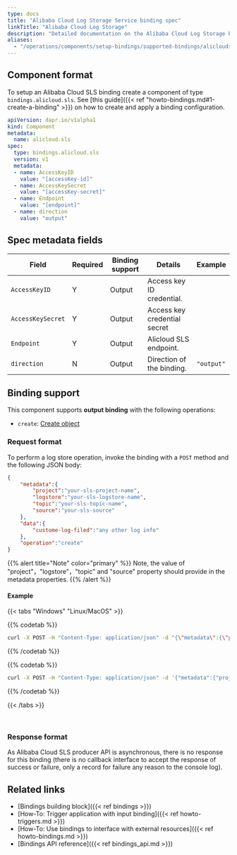 ```yaml
---
type: docs
title: "Alibaba Cloud Log Storage Service binding spec"
linkTitle: "Alibaba Cloud Log Storage"
description: "Detailed documentation on the Alibaba Cloud Log Storage binding component"
aliases:
  - "/operations/components/setup-bindings/supported-bindings/alicloudsls/"
---
```


## Component format

To setup an Alibaba Cloud SLS binding create a component of type `bindings.alicloud.sls`. See [this guide]({{< ref "howto-bindings.md#1-create-a-binding" >}}) on how to create and apply a binding configuration.

```yaml
apiVersion: dapr.io/v1alpha1
kind: Component
metadata:
  name: alicloud.sls
spec:
  type: bindings.alicloud.sls
  version: v1
  metadata:
  - name: AccessKeyID
    value: "[accessKey-id]"
  - name: AccessKeySecret
    value: "[accessKey-secret]"
  - name: Endpoint
    value: "[endpoint]"
  - name: direction
    value: "output"
```

## Spec metadata fields

| Field         | Required | Binding support  | Details | Example |
|---------------|----------|---------|---------|---------|
| `AccessKeyID`    | Y | Output |  Access key ID credential. | 
| `AccessKeySecret` | Y | Output | Access key credential secret |
| `Endpoint`   | Y | Output | Alicloud SLS endpoint.  | 
| `direction`   | N | Output | Direction of the binding.  | `"output"`

## Binding support

This component supports **output binding** with the following operations:
- `create`: [Create object](#create-object)


### Request format

To perform a log store operation, invoke the binding with a `POST` method and the following JSON body:

```json
{
    "metadata":{
        "project":"your-sls-project-name",
        "logstore":"your-sls-logstore-name",
        "topic":"your-sls-topic-name",
        "source":"your-sls-source"
    },
    "data":{
        "custome-log-filed":"any other log info"
    },
    "operation":"create"
}
```

{{% alert title="Note" color="primary" %}}
Note, the value of "project"，"logstore"，"topic" and "source" property should provide in the metadata properties.
{{% /alert %}}

#### Example

{{< tabs "Windows" "Linux/MacOS" >}}

{{% codetab %}}

```bash
curl -X POST -H "Content-Type: application/json" -d "{\"metadata\":{\"project\":\"project-name\",\"logstore\":\"logstore-name\",\"topic\":\"topic-name\",\"source\":\"source-name\"},\"data\":{\"log-filed\":\"log info\"}" http://localhost:<dapr-port>/v1.0/bindings/<binding-name>
```

{{% /codetab %}}

{{% codetab %}}

```bash
curl -X POST -H "Content-Type: application/json" -d '{"metadata":{"project":"project-name","logstore":"logstore-name","topic":"topic-name","source":"source-name"},"data":{"log-filed":"log info"}' http://localhost:<dapr-port>/v1.0/bindings/<binding-name>
```

{{% /codetab %}}

{{< /tabs >}}

<br />

### Response format
As Alibaba Cloud SLS producer API is asynchronous, there is no response for this binding (there is no callback interface to accept the response of success or failure, only a record for failure any reason to the console log).

## Related links

- [Bindings building block]({{< ref bindings >}})
- [How-To: Trigger application with input binding]({{< ref howto-triggers.md >}})
- [How-To: Use bindings to interface with external resources]({{< ref howto-bindings.md >}})
- [Bindings API reference]({{< ref bindings_api.md >}})
